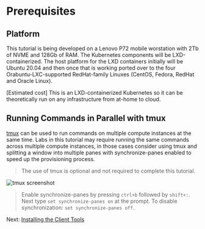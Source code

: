 # Prerequisites

## Platform

This tutorial is being developed on a Lenovo P72 mobile worstation with 2Tb of NVME and 128Gb of RAM.  The Kubernetes components will be LXD-containerized.  The host platform for the LXD containers initially will be Ubuntu 20.04 and then once that is working ported over to the four Orabuntu-LXC-supported RedHat-family Linuxes (CentOS, Fedora, RedHat and Oracle Linux).

[Estimated cost] This is an LXD-containerized Kubernetes so it can be theoretically run on any infrastructure from at-home to cloud.

## Running Commands in Parallel with tmux

[tmux](https://github.com/tmux/tmux/wiki) can be used to run commands on multiple compute instances at the same time. Labs in this tutorial may require running the same commands across multiple compute instances, in those cases consider using tmux and splitting a window into multiple panes with synchronize-panes enabled to speed up the provisioning process.

> The use of tmux is optional and not required to complete this tutorial.

![tmux screenshot](images/tmux-screenshot.png)

> Enable synchronize-panes by pressing `ctrl+b` followed by `shift+:`. Next type `set synchronize-panes on` at the prompt. To disable synchronization: `set synchronize-panes off`.

Next: [Installing the Client Tools](02-client-tools.md)
